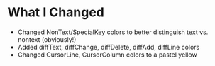 What I Changed
==

* Changed NonText/SpecialKey colors to better distinguish text vs.
  nontext (obviously!)
* Added diffText, diffChange, diffDelete, diffAdd, diffLine colors
* Changed CursorLine, CursorColumn colors to a pastel yellow 
